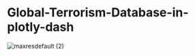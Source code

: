 # Global-Terrorism-Database-in-plotly-dash

<!-- View on youtube. https://www.youtube.com/watch?v=TsYwhX0hEA8&t=1s -->

![maxresdefault (2)](https://user-images.githubusercontent.com/76989404/111031111-b75f5000-8427-11eb-8fcc-a04609be60cd.jpg)

